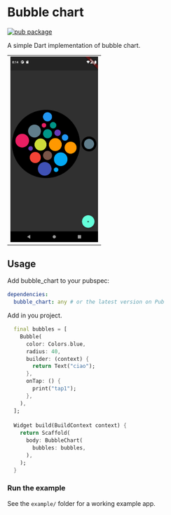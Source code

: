 # Bubble chart

[![pub package](https://img.shields.io/pub/v/bubble_chart.svg)](https://pub.dartlang.org/packages/bubble_chart)

A simple Dart implementation of bubble chart.

<div style="text-align: center"><table><tr>
  <td style="text-align: center">
  <a href="https://github.com/lpongetti/bubble_chart/blob/master/example.png">
    <img src="https://github.com/lpongetti/bubble_chart/blob/master/example.png" width="200"/></a>
</td>
</tr></table></div>

## Usage

Add bubble_chart to your pubspec:

```yaml
dependencies:
  bubble_chart: any # or the latest version on Pub
```

Add in you project.

```dart
  final bubbles = [
    Bubble(
      color: Colors.blue,
      radius: 40,
      builder: (context) {
        return Text("ciao");
      },
      onTap: () {
        print("tap1");
      },
    ),
  ];

  Widget build(BuildContext context) {
    return Scaffold(
      body: BubbleChart(
        bubbles: bubbles,
      ),
    );
  }
```

### Run the example

See the `example/` folder for a working example app.